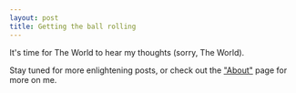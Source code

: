 ```yaml
---
layout: post
title: Getting the ball rolling
---
```


It's time for The World to hear my thoughts (sorry, The World).

Stay tuned for more enlightening posts, or check out the ["About"](/about) page for more on  me.
